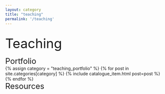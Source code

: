 ```yaml
---
layout: category
title: "teaching"
permalink: '/teaching'
---
```


<br>
<div style="font-size:3em;">Teaching</div>
<br>
<div style="font-size:1.8em;">Portfolio</div>
<div class="catalogue">
  {% assign category = "teaching_portfolio" %}
  {% for post in site.categories[category] %}
    {% include catalogue_item.html post=post %}
  {% endfor %}
</div>
<div style="font-size:1.8em;">Resources</div>
